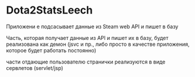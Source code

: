 # Dota2StatsLeech
Приложени е подсасывает данные из Steam web API и пишет в базу

Часть, которая получает данные из API и пишет их в базу, будет реализована как демон (jsvc и пр., либо просто в качестве приложения, которое будет работать постоянно)

части отдающие пользователю странички реализуются в виде сервлетов (servlet/jsp)
